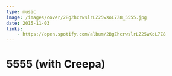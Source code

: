 ```yaml
---
type: music
image: /images/cover/2BgZhcrwslrLZ25wXoL7Z8_5555.jpg
date: 2015-11-03
links:
    - https://open.spotify.com/album/2BgZhcrwslrLZ25wXoL7Z8
---
```


# 5555 (with Creepa)
